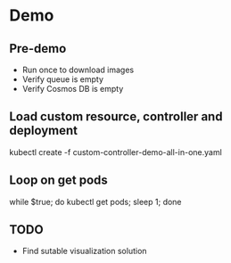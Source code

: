 # Demo

## Pre-demo
- Run once to download images
- Verify queue is empty
- Verify Cosmos DB is empty

## Load custom resource, controller and deployment
kubectl create -f custom-controller-demo-all-in-one.yaml

## Loop on get pods
while $true; do kubectl get pods; sleep 1; done

## TODO
- Find sutable visualization solution